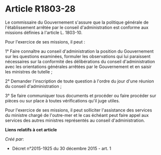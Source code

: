 # Article R1803-28

Le commissaire du Gouvernement s'assure que la politique générale de l'établissement arrêtée par le conseil d'administration
est conforme aux missions définies à l'article L. 1803-10. 

Pour l'exercice de ses missions, il peut : 

1° Faire connaître au conseil d'administration la position du Gouvernement sur les questions examinées, formuler les
observations qui lui paraissent nécessaires sur la conformité des délibérations du conseil d'administration avec les
orientations générales arrêtées par le Gouvernement et en saisir les ministres de tutelle ; 

2° Demander l'inscription de toute question à l'ordre du jour d'une réunion du conseil d'administration ; 

3° Se faire communiquer tous documents et procéder ou faire procéder sur pièces ou sur place à toutes vérifications qu'il
juge utiles. 

Pour l'exercice de ses missions, il peut solliciter l'assistance des services du ministre chargé de l'outre-mer et le cas
échéant peut faire appel aux services des autres ministres représentés au conseil d'administration.

**Liens relatifs à cet article**

_Créé par_:

  - Décret n°2015-1925 du 30 décembre 2015 - art. 1

